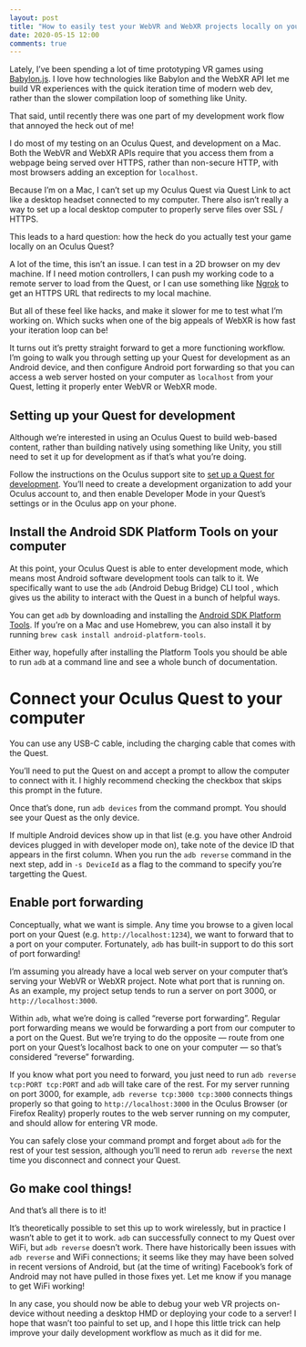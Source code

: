 ```yaml
---
layout: post
title: "How to easily test your WebVR and WebXR projects locally on your Oculus Quest"
date: 2020-05-15 12:00
comments: true
---
```


Lately, I’ve been spending a lot of time prototyping VR games using [Babylon.js](https://babylonjs.com/). I love how technologies like Babylon and the WebXR API let me build VR experiences with the quick iteration time of modern web dev, rather than the slower compilation loop of something like Unity.

That said, until recently there was one part of my development work flow that annoyed the heck out of me!

I do most of my testing on an Oculus Quest, and development on a Mac. Both the WebVR and WebXR APIs require that you access them from a webpage being served over HTTPS, rather than non-secure HTTP, with most browsers adding an exception for `localhost`.

Because I’m on a Mac, I can’t set up my Oculus Quest via Quest Link to act like a desktop headset connected to my computer. There also isn’t really a way to set up a local desktop computer to properly serve files over SSL / HTTPS.

This leads to a hard question: how the heck do you actually test your game locally on an Oculus Quest?

A lot of the time, this isn’t an issue. I can test in a 2D browser on my dev machine. If I need motion controllers, I can push my working code to a remote server to load from the Quest, or I can use something like [Ngrok](https://ngrok.io/) to get an HTTPS URL that redirects to my local machine.

But all of these feel like hacks, and make it slower for me to test what I’m working on. Which sucks when one of the big appeals of WebXR is how fast your iteration loop can be!

It turns out it’s pretty straight forward to get a more functioning workflow. I’m going to walk you through setting up your Quest for development as an Android device, and then configure Android port forwarding so that you can access a web server hosted on your computer as `localhost` from your Quest, letting it properly enter WebVR or WebXR mode.

## Setting up your Quest for development
Although we’re interested in using an Oculus Quest to build web-based content, rather than building natively using something like Unity, you still need to set it up for development as if that’s what you’re doing.

Follow the instructions on the Oculus support site to [set up a Quest for development](https://developer.oculus.com/documentation/native/android/mobile-device-setup/). You’ll need to create a development organization to add your Oculus account to, and then enable Developer Mode in your Quest’s settings or in the Oculus app on your phone.

## Install the Android SDK Platform Tools on your computer
At this point, your Oculus Quest is able to enter development mode, which means most Android software development tools can talk to it.
We specifically want to use the `adb` (Android Debug Bridge) CLI tool , which gives us the ability to interact with the Quest in a bunch of helpful ways.

You can get `adb` by downloading and installing the [Android SDK Platform Tools](https://developer.android.com/studio/releases/platform-tools). If you’re on a Mac and use Homebrew, you can also install it by running `brew cask install android-platform-tools`.

Either way, hopefully after installing the Platform Tools you should be able to run `adb` at a command line and see a whole bunch of documentation.

# Connect your Oculus Quest to your computer
You can use any USB-C cable, including the charging cable that comes with the Quest.

You’ll need to put the Quest on and accept a prompt to allow the computer to connect with it. I highly recommend checking the checkbox that skips this prompt in the future.

Once that’s done, run `adb devices` from the command prompt. You should see your Quest as the only device.

If multiple Android devices show up in that list (e.g. you have other Android devices plugged in with developer mode on), take note of the device ID that appears in the first column. When you run the `adb reverse` command in the next step, add in `-s DeviceId` as a flag to the command to specify you’re targetting the Quest.

## Enable port forwarding
Conceptually, what we want is simple. Any time you browse to a given local port on your Quest (e.g. `http://localhost:1234`), we want to forward that to a port on your computer. Fortunately, `adb` has built-in support to do this sort of port forwarding!

I’m assuming you already have a local web server on your computer that’s serving your WebVR or WebXR project. Note what port that is running on. As an example, my project setup tends to run a server on port 3000, or `http://localhost:3000`.

Within `adb`, what we’re doing is called “reverse port forwarding”. Regular port forwarding means we would be forwarding a port from our computer to a port on the Quest. But we’re trying to do the opposite — route from one port on your Quest’s localhost back to one on your computer — so that’s considered “reverse” forwarding.

If you know what port you need to forward, you just need to run `adb reverse tcp:PORT tcp:PORT` and `adb` will take care of the rest. For my server running on port 3000, for example, `adb reverse tcp:3000 tcp:3000` connects things properly so that going to `http://localhost:3000` in the Oculus Browser (or Firefox Reality) properly routes to the web server running on my computer, and should allow for entering VR mode.

You can safely close your command prompt and forget about `adb` for the rest of your test session, although you’ll need to rerun `adb reverse` the next time you disconnect and connect your Quest.

## Go make cool things!
And that’s all there is to it!

It’s theoretically possible to set this up to work wirelessly, but in practice I wasn’t able to get it to work. `adb` can successfully connect to my Quest over WiFi, but `adb reverse` doesn’t work. There have historically been issues with `adb reverse` and WiFi connections; it seems like they may have been solved in recent versions of Android, but (at the time of writing) Facebook’s fork of Android may not have pulled in those fixes yet. Let me know if you manage to get WiFi working!

In any case, you should now be able to debug your web VR projects on-device without needing a desktop HMD or deploying your code to a server! I hope that wasn’t too painful to set up, and I hope this little trick can help improve your daily development workflow as much as it did for me.